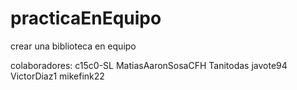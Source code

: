 # practicaEnEquipo
crear una biblioteca en equipo

colaboradores:
c15c0-SL
MatiasAaronSosaCFH
Tanitodas
javote94
VictorDiaz1
mikefink22
